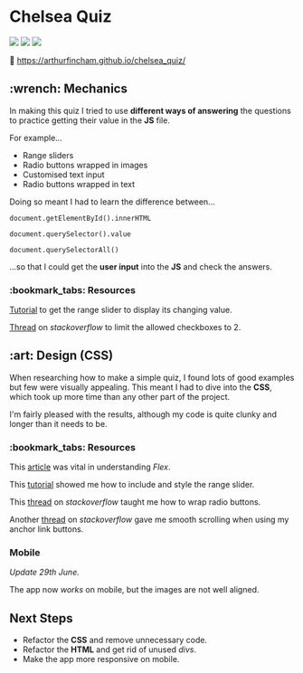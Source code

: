 <h1>Chelsea Quiz</h1>

![](https://img.shields.io/github/last-commit/arthurfincham/chelsea_quiz)
![](https://img.shields.io/github/languages/count/arthurfincham/chelsea_quiz)
![](https://img.shields.io/github/languages/code-size/arthurfincham/chelsea_quiz)

:link:  https://arthurfincham.github.io/chelsea_quiz/

<h2>:wrench: Mechanics</h2>

In making this quiz I tried to use **different ways of answering** the questions to practice getting their value in the **JS** file.

For example...
<ul>
  <li>Range sliders</li>
  <li>Radio buttons wrapped in images</li>
  <li>Customised text input</li>
  <li>Radio buttons wrapped in text</li>
</ul>

Doing so meant I had to learn the difference between...
```
document.getElementById().innerHTML
```
```
document.querySelector().value
```
```
document.querySelectorAll()
```
...so that I could get the **user input** into the **JS** and check the answers.

<h3>:bookmark_tabs: Resources</h3>

[Tutorial](https://www.w3schools.com/howto/howto_js_rangeslider.asp) to get the range slider to display its changing value.

[Thread](https://stackoverflow.com/questions/43456868/javascript-limit-selected-checkboxes-to-2) on *stackoverflow* to limit the allowed checkboxes to 2.

<h2>:art: Design (CSS)</h2>

When researching how to make a simple quiz, I found lots of good examples but few were visually appealing. This meant I had to dive into the **CSS**, which took up more time than any other part of the project.

I'm fairly pleased with the results, although my code is quite clunky and longer than it needs to be.

<h3>:bookmark_tabs: Resources</h3>

This [article](https://css-tricks.com/snippets/css/a-guide-to-flexbox/) was vital in understanding *Flex*.

This [tutorial](https://www.w3schools.com/howto/howto_js_rangeslider.asp) showed me how to include and style the range slider.

This [thread](https://stackoverflow.com/questions/17541614/use-images-instead-of-radio-buttons) on *stackoverflow* taught me how to wrap radio buttons.

Another [thread](https://stackoverflow.com/questions/7717527/smooth-scrolling-when-clicking-an-anchor-link) on *stackoverflow* gave me smooth scrolling when using my anchor link buttons.

<h3>Mobile</h3>

*Update 29th June.*

The app now *works* on mobile, but the images are not well aligned.

<h2>Next Steps</h2>
<ul>
  <li>Refactor the <strong>CSS</strong> and remove unnecessary code.</li>
  <li>Refactor the <strong>HTML</strong> and get rid of unused <i>divs</i>.</li>
  <li>Make the app more responsive on mobile.</li>
</ul>